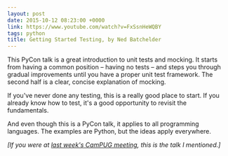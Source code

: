 ```yaml
---
layout: post
date: 2015-10-12 08:23:00 +0000
link: https://www.youtube.com/watch?v=FxSsnHeWQBY
tags: python
title: Getting Started Testing, by Ned Batchelder
---
```


This PyCon talk is a great introduction to unit tests and mocking.
It starts from having a common position &ndash; having no tests &ndash; and steps you through gradual improvements until you have a proper unit test framework.
The second half is a clear, concise explanation of mocking.

If you've never done any testing, this is a really good place to start.
If you already know how to test, it's a good opportunity to revisit the fundamentals.

And even though this is a PyCon talk, it applies to all programming languages.
The examples are Python, but the ideas apply everywhere.

*[If you were at [last week's CamPUG meeting](http://www.meetup.com/CamPUG/events/225157250/), this is the talk I mentioned.]*